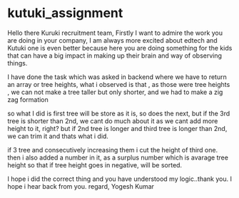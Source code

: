 # kutuki_assignment

Hello there Kuruki recruitment team,
Firstly I want to admire the work you are doing in your company, I am always more excited about edtech and Kutuki one is even better because here you are doing something for the kids that can have a big impact in making up their brain and way of observing things.

I have done the task which was asked in backend where we have to return an array or tree heights,
what i observed is that , as those were tree heights , we can not make a tree taller but only shorter,
and we had to make a zig zag formation

so what I did is first tree will be store as it is, so does the next,
but if the 3rd tree is shorter than 2nd, we cant do much about it as we cant add more height to it, right?
but if 2nd tree is longer and third tree is longer than 2nd, we can trim it and thats what i did.

if 3 tree and consecutively increasing them i cut the height of third one.
then i also added a number in it, as a surplus number which is avarage tree height so that if tree height goes in negative, will be sorted.

I hope i did the correct thing and you have understood my logic..thank you.
I hope i hear back from you.
regard,
Yogesh Kumar